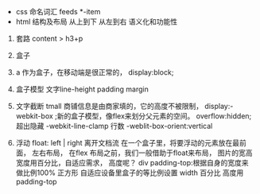 - css  命名词汇
  feeds *-item
- html 结构及布局
从上到下 从左到右 语义化和功能性
 1. 套路
 content > h3+p
 2. 盒子
 3. a 作为盒子，在移动端是很正常的，
 display:block;
 4. 盒子模型 
 文字line-height padding margin
 5. 文字截断
 tmall 商铺信息是由商家填的，它的高度不被限制，
 display:-webkit-box ;新的盒子模型，像flex来划分父元素的空间。
 overflow:hidden;   超出隐藏
 -webkit-line-clamp 行数
 -weblit-box-orient:vertical
 
 6. 浮动 float: left | right
 离开文档流
 在一个盒子里，将要浮动的元素放在最前面，
 左右布局，
 在flex 布局之前，我们一般借助于float来布局，
 图片的宽高 宽度用百分比，自适应需求，
 高度呢？ div padding-top:根据自身的宽度来做比例100% 正方形
 自适应设备里盒子的等比例设置 width 百分比  高度用 padding-top

